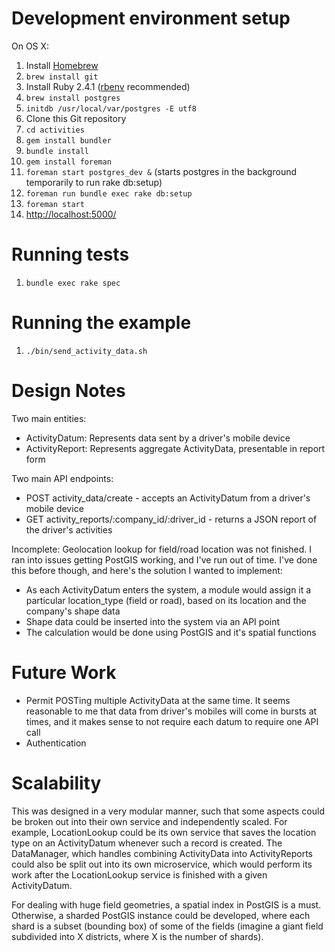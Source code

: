 Development environment setup
=============================

On OS X:

1. Install [Homebrew](https://brew.sh)
1. `brew install git`
1. Install Ruby 2.4.1 ([rbenv](https://github.com/rbenv/rbenv#installation) recommended)
1. `brew install postgres`
1. `initdb /usr/local/var/postgres -E utf8`
1. Clone this Git repository
1. `cd activities`
1. `gem install bundler`
1. `bundle install`
1. `gem install foreman`
1. `foreman start postgres_dev &` (starts postgres in the background temporarily to run rake db:setup)
1. `foreman run bundle exec rake db:setup`
1. `foreman start`
1. [http://localhost:5000/](http://localhost:5000/)

Running tests
=============

1. `bundle exec rake spec`

Running the example
===================

1. `./bin/send_activity_data.sh`

Design Notes
============

Two main entities:

 * ActivityDatum: Represents data sent by a driver's mobile device
 * ActivityReport: Represents aggregate ActivityData, presentable in report form

Two main API endpoints:

 * POST activity_data/create - accepts an ActivityDatum from a driver's mobile device
 * GET activity_reports/:company_id/:driver_id - returns a JSON report of the driver's activities

Incomplete: Geolocation lookup for field/road location was not finished. I ran
into issues getting PostGIS working, and I've run out of time. I've done this
before though, and here's the solution I wanted to implement:

 * As each ActivityDatum enters the system, a module would assign it a particular
   location_type (field or road), based on its location and the company's shape data
 * Shape data could be inserted into the system via an API point
 * The calculation would be done using PostGIS and it's spatial functions

Future Work
===========

 * Permit POSTing multiple ActivityData at the same time. It seems reasonable to
   me that data from driver's mobiles will come in bursts at times, and it makes
   sense to not require each datum to require one API call
 * Authentication

Scalability
===========

This was designed in a very modular manner, such that some aspects could be
broken out into their own service and independently scaled. For example,
LocationLookup could be its own service that saves the location type on an
ActivityDatum whenever such a record is created. The DataManager, which handles
combining ActivityData into ActivityReports could also be split out into its
own microservice, which would perform its work after the LocationLookup service
is finished with a given ActivityDatum.

For dealing with huge field geometries, a spatial index in PostGIS is a must.
Otherwise, a sharded PostGIS instance could be developed, where each shard is
a subset (bounding box) of some of the fields (imagine a giant field subdivided
into X districts, where X is the number of shards).
